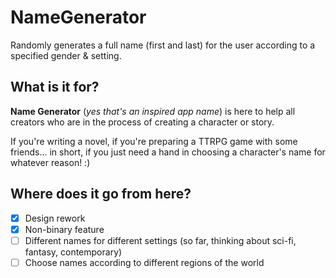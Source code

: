 # NameGenerator
Randomly generates a full name (first and last) for the user according to a specified gender &amp; setting.

## What is it for?
**Name Generator** (*yes that's an inspired app name*) is here to help all creators who are in the process of creating a character or story.

If you're writing a novel, if you're preparing a TTRPG game with some friends...  in short, if you just need a hand in choosing a character's name for whatever reason! :)

## Where does it go from here?
- [x] Design rework
- [x] Non-binary feature
- [ ] Different names for different settings (so far, thinking about sci-fi, fantasy, contemporary)
- [ ] Choose names according to different regions of the world
